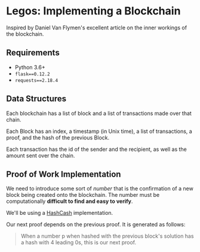 # Legos: Implementing a Blockchain

Inspired by Daniel Van Flymen's excellent article on the inner workings of the blockchain.

## Requirements
- Python 3.6+
- `flask==0.12.2`
- `requests==2.18.4`

## Data Structures
Each blockchain has a list of block and a list of transactions made over that chain.

Each Block has an index, a timestamp (in Unix time), a list of transactions, a proof, and the hash of the previous Block.

Each transaction has the id of the sender and the recipient, as well as the amount sent over the chain.

## Proof of Work Implementation
We need to introduce some sort of _number_ that is the confirmation of a new block being created onto the blockchain. The number must be computationally **difficult to find and easy to verify**.

We'll be using a [HashCash](https://en.wikipedia.org/wiki/Hashcash?ref=hackernoon.com) implementation.

Our next proof depends on the previous proof. It is generated as follows:
> When a number p when hashed with the previous block's solution has a hash with 4 leading 0s, this is our next proof.